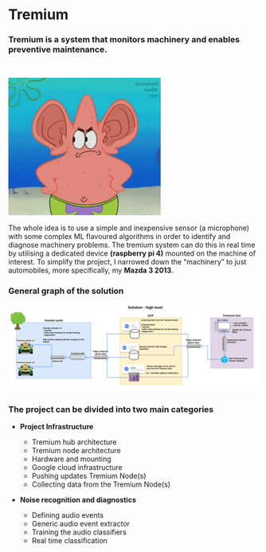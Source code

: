 # Tremium

### Tremium is a system that monitors machinery and enables preventive maintenance.
<br>

![](media/patrick_star.gif)
<br>

The whole idea is to use a simple and inexpensive sensor (a microphone) with some complex ML flavoured algorithms in order to identify and diagnose machinery problems. The tremium system can do this in real time by utilising a dedicated device **(raspberry pi 4)** mounted on the machine of interest.
To simplify the project, I narrowed down the “machinery” to just automobiles, more specifically, my **Mazda 3 2013**.
<br>

### General graph of the solution
![](media/Tremium_High_level_architecture.png)
<br>

### The project can be divided into two main categories
+ **Project Infrastructure**
    + Tremium hub architecture
    + Tremium node architecture
    + Hardware and mounting
    + Google cloud infrastructure
    + Pushing updates Tremium Node(s)
    + Collecting data from the Tremium Node(s)

+ **Noise recognition and diagnostics**
    + Defining audio events
    + Generic audio event extractor
    + Training the audio classifiers
    + Real time classification
